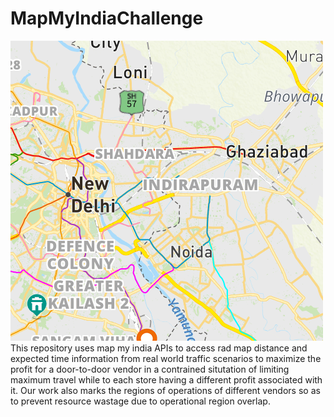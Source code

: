 # MapMyIndiaChallenge
![Image1](sample_marker.jpg)
This repository uses map my india APIs to access rad map distance and expected time information from real world traffic scenarios to maximize the profit for a door-to-door vendor in a contrained situtation of limiting maximum travel while to each store having a different profit associated with it. Our work also marks the regions of operations of different vendors so as to prevent resource wastage due to operational region overlap.
